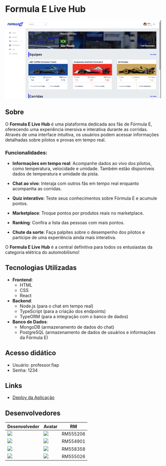 # Formula E Live Hub

![](./src/assets/tela_home.png)

## Sobre
O **Formula E Live Hub** é uma plataforma dedicada aos fãs de Fórmula E, oferecendo uma experiência imersiva e interativa durante as corridas. Através de uma interface intuitiva, os usuários podem acessar informações detalhadas sobre pilotos e provas em tempo real.

### Funcionalidades:
- **Informações em tempo real**: Acompanhe dados ao vivo dos pilotos, como temperatura, velocidade e umidade. Também estão disponíveis dados de temperatura e umidade da pista.

- **Chat ao vivo**: Interaja com outros fãs em tempo real enquanto acompanha as corridas.

- **Quiz interativo**: Teste seus conhecimentos sobre Fórmula E e acumule pontos.
- **Marketplace**: Troque pontos por produtos reais no marketplace.
- **Ranking**: Confira a lista das pessoas com mais pontos.
- **Chute da sorte**: Faça palpites sobre o desempenho dos pilotos e participe de uma experiência ainda mais interativa.

O **Formula E Live Hub** é a central definitiva para todos os entusiastas da categoria elétrica do automobilismo!

## Tecnologias Utilizadas
- **Frontend**:
  - HTML
  - CSS
  - React
- **Backend**:
  - Node.js (para o chat em tempo real)
  - TypeScript (para a criação dos endpoints)
  - TypeORM (para a integração com o banco de dados)
- **Banco de Dados**:
  - MongoDB (armazenamento de dados do chat)
  - PostgreSQL (armazenamento de dados de usuários e informações da Fórmula E)

## Acesso didático
- Usuário: professor.fiap
- Senha: 1234

## Links
- [Deploy da Aplicação](https://formulaelivehub.netlify.app)

## Desenvolvedores
| Desenvolvedor | Avatar | RM |
| ------------- | ------ | -- |
| ![](https://img.shields.io/badge/DESENVOLVEDOR-Cezar-blue?style=for-the-badge&logo=appveyor) | <a href="https://github.com/CezarBacanieski"><img src="https://avatars.githubusercontent.com/u/146896790?v=4" height="50" style="max-width: 100%;"></a> | RM555206 |
| ![](https://img.shields.io/badge/DESENVOLVEDOR-Lorenzo-blue?style=for-the-badge&logo=appveyor) | <a href="https://github.com/LorenzoMangini"><img src="https://avatars.githubusercontent.com/u/163363537?v=4" height="50" style="max-width: 100%;"></a> | RM554901 |
| ![](https://img.shields.io/badge/DESENVOLVEDOR-Luiz-blue?style=for-the-badge&logo=appveyor) | <a href="https://github.com/luyz-gusta"><img src="https://avatars.githubusercontent.com/u/110852235?v=4" height="50" style="max-width: 100%;"></a> | RM558358 |
| ![](https://img.shields.io/badge/DESENVOLVEDOR-Vitor-blue?style=for-the-badge&logo=appveyor) | <a href="https://github.com/vitorbmulford"><img src="https://avatars.githubusercontent.com/u/142764430?v=4" height="50" style="max-width: 100%;"></a> | RM555026 |

